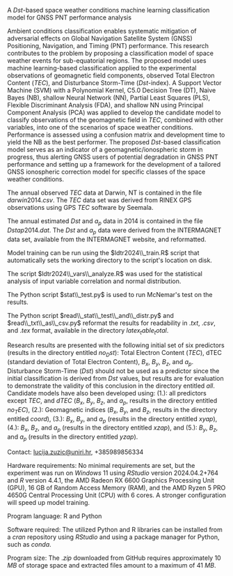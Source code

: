 A $Dst$-based space weather conditions machine learning classification model for GNSS PNT performance analysis

Ambient conditions classification enables systematic mitigation of adversarial effects on Global Navigation Satellite System (GNSS) Positioning, Navigation, and Timing (PNT) performance. This research contributes to the problem by proposing a classification model of space weather events for sub-equatorial regions. The proposed model uses machine learning-based classification applied to the experimental observations of geomagnetic field components, observed Total Electron Content ($TEC$), and Disturbance Storm-Time ($Dst$-index). A Support Vector Machine (SVM) with a Polynomial Kernel, C5.0 Decision Tree (DT), Naive Bayes (NB), shallow Neural Network (NN), Partial Least Squares (PLS), Flexible Discriminant Analysis (FDA), and shallow NN using Principal Component Analysis (PCA) was applied to develop the candidate model to classify observations of the geomagnetic field in $TEC$, combined with other variables, into one of the scenarios of space weather conditions. Performance is assessed using a confusion matrix and development time to yield the NB as the best performer. The proposed $Dst$-based classification model serves as an indicator of a geomagnetic/ionospheric storm in progress, thus alerting GNSS users of potential degradation in GNSS PNT performance and setting up a framework for the development of a tailored GNSS ionospheric correction model for specific classes of the space weather conditions.

The annual observed $TEC$ data at Darwin, NT is contained in the file $darwin2014.csv$. The $TEC$ data set was derived from RINEX GPS observations using GPS $TEC$ software by Seemala.

The annual estimated $Dst$ and $a_{p}$ data in $2014$ is contained in the file $Dstap2014.dat$. The $Dst$ and $a_{p}$ data were derived from the INTERMAGNET data set, available from the INTERMAGNET website, and reformatted.

Model training can be run using the $ldtr2024\\_train.R$ script that automatically sets the working directory to the script's location on disk.

The script $ldtr2024\\_vars\\_analyze.R$ was used for the statistical analysis of input variable correlation and normal distribution.

The Python script $stat\\_test.py$ is used to run McNemar's test on the results.

The Python script $read\\_stat\\_test\\_and\\_distr.py$ and $read\\_txt\\_as\\_csv.py$ reformat the results for readability in $.txt$, $.csv$, and $.tex$ format, available in the directory $latex_table_total$.

Research results are presented with the following initial set of six predictors (results in the directory entitled $no_Dst$): Total Electron Content ($TEC$), dTEC (standard deviation of Total Electron Content), $B_{x}$, $B_{y}$, $B_{z}$, and $a_{p}$. Disturbance Storm-Time ($Dst$) should not be used as a predictor since the initial classification is derived from $Dst$ values, but results are for evaluation to demonstrate the validity of this conclusion in the directory entitled $all$. Candidate models have also been developed using: (1.): all predictors except $TEC$, and $dTEC$ ($B_{x}$, $B_{y}$, $B_{z}$, and $a_{p}$, results in the directory entitled $no_TEC$), (2.): Geomagnetic indices ($B_{x}$, $B_{y}$, and $B_{z}$, results in the directory entitled $coord$), (3.): $B_{x}$, $B_{y}$, and $a_{p}$ (results in the directory entitled $xyap$), (4.): $B_{x}$, $B_{z}$, and $a_{p}$ (results in the directory entitled $xzap$), and (5.): $B_{y}$, $B_{z}$, and $a_{p}$ (results in the directory entitled $yzap$).

Contact: lucija.zuzic@uniri.hr, +385989856334

Hardware requirements: No minimal requirements are set, but the experiment was run on $Windows$ 11 using $R Studio$ version 2024.04.2+764 and $R$ version 4.4.1, the AMD Radeon RX 6600 Graphics Processing Unit (GPU), $16$ GB of Random Access Memory (RAM), and the AMD Ryzen 5 PRO 4650G Central Processing Unit (CPU) with $6$ cores. A stronger configuration will speed up model training.

Program language: R and Python
 
Software required: The utilized Python and R libraries can be installed from a $cran$ repository using $R Studio$ and using a package manager for Python, such as $conda$.

Program size: The $.zip$ downloaded from GitHub requires approximately $10$ $MB$ of storage space and extracted files amount to a maximum of $41$ $MB$.
